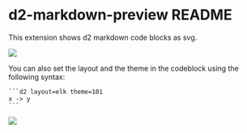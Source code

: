 # d2-markdown-preview README

This extension shows d2 markdown code blocks as svg.

![](https://user-images.githubusercontent.com/1813121/209040657-d4f7b5d4-6c70-4de1-81d3-7478e1b3b58a.png)

You can also set the layout and the theme in the codeblock using the following syntax:

````
```d2 layout=elk theme=101
x -> y
```
````

![](https://user-images.githubusercontent.com/1813121/209160274-e4a94a4e-7b81-403b-824b-fbe692e95680.png)
